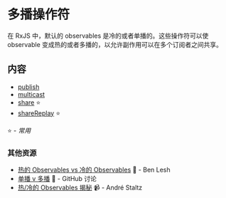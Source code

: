 # 多播操作符

在 RxJS 中，默认的 observables 是冷的或者单播的。这些操作符可以使 observable 变成热的或者多播的，以允许副作用可以在多个订阅者之间共享。

## 内容

- [publish](publish.md)
- [multicast](multicast.md)
- [share](share.md) :star:
- [shareReplay](sharereplay.md) :star:

:star: - *常用*

### 其他资源

- [热的 Observables vs 冷的 Observables](https://medium.com/@benlesh/hot-vs-cold-observables-f8094ed53339#.8x9uam5rg) :newspaper: - Ben Lesh
- [单播 v 多播](https://github.com/zenparsing/es-observable/issues/66) :newspaper: -  GitHub 讨论
- [热/冷的 Observables 揭秘](https://egghead.io/lessons/rxjs-demystifying-cold-and-hot-observables-in-rxjs) :video_camera: - André Staltz
